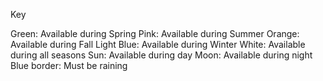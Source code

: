 Key

Green: Available during Spring
Pink: Available during Summer
Orange: Available during Fall
Light Blue: Available during Winter
White: Available during all seasons
Sun: Available during day
Moon: Available during night
Blue border: Must be raining
